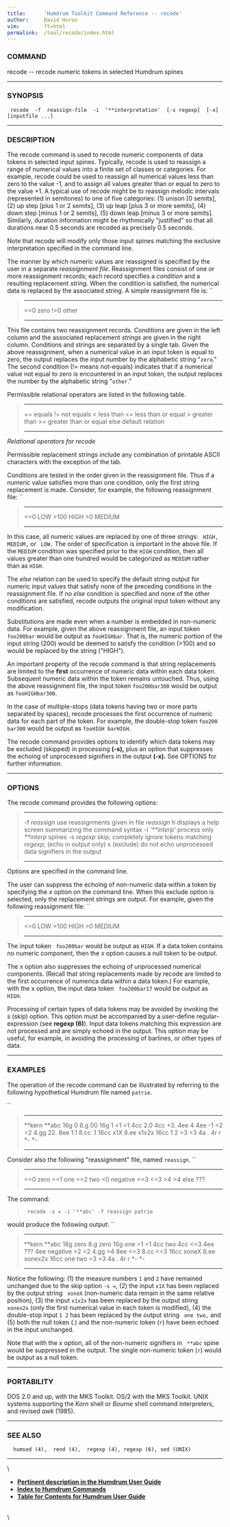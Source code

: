 ```yaml
---
title:		'Humdrum Toolkit Command Reference -- recode'
author:		David Huron
vim:		ft=html
permalink:	/tool/recode/index.html
---
```



### COMMAND

<span class="tool">recode</span> -- recode numeric tokens in selected Humdrum spines

------------------------------------------------------------------------

### SYNOPSIS

` recode  -f  reassign-file  -i  '**interpretation'  [-s regexp]  [-x]  [inputfile ...]`

------------------------------------------------------------------------

### DESCRIPTION

The <span class="tool">recode</span> command is used to recode numeric components of data
tokens in selected input spines. Typically, <span class="tool">recode</span> is used to
reassign a range of numerical values into a finite set of classes or
categories. For example, <span class="tool">recode</span> could be used to reassign all
numerical values less than zero to the value -1, and to assign all
values greater than or equal to zero to the value +1. A typical use of
<span class="tool">recode</span> might be to reassign melodic intervals (represented in
semitones) to one of five categories: (1) unison \[0 semits\], (2) up
step \[plus 1 or 2 semits\], (3) up leap \[plus 3 or more semits\], (4)
down step \[minus 1 or 2 semits\], (5) down leap \[minus 3 or more
semits\]. Similarly, duration information might be rhythmically
\"justified\" so that all durations near 0.5 seconds are recoded as
precisely 0.5 seconds.

Note that <span class="tool">recode</span> will modify only those input spines matching the
exclusive interpretation specified in the command line.

The manner by which numeric values are reassigned is specified by the
user in a separate *reassignment file.* Reassignment files consist of
one or more reassignment records; each record specifies a *condition*
and a resulting replacement *string.* When the condition is satisfied,
the numerical data is replaced by the associated string. A simple
reassignment file is: ``

>   ----- -------
>   ==0   zero
>   !=0   other
>   ----- -------
>
This file contains two reassignment records. *Conditions* are given in
the left column and the associated replacement *strings* are given in
the right column. Conditions and strings are separated by a single tab.
Given the above reassignment, when a numerical value in an input token
is equal to zero, the output replaces the input number by the alphabetic
string \"`zero`.\" The second condition (!= means not-equals) indicates
that if a numerical value not equal to zero is encountered in an input
token, the output replaces the number by the alphabetic string
\"`other`.\"

Permissible relational operators are listed in the following table.

>   ------ -----------------------
>   ==     equals
>   !=     not equals
>   \<     less than
>   \<=    less than or equal
>   \>     greater than
>   \>=    greater than or equal
>   else   default relation
>   ------ -----------------------
>
*Relational operators for <span class="tool">recode</span>*

Permissible replacement strings include any combination of printable
ASCII characters with the exception of the tab.

Conditions are tested in the order given in the reassignment file. Thus
if a numeric value satisfies more than one condition, only the first
string replacement is made. Consider, for example, the following
reassignment file: ``

>   ------- --------
>   \<=0    LOW
>   \>100   HIGH
>   \>0     MEDIUM
>   ------- --------
>
In this case, all numeric values are replaced by one of three strings:
` HIGH, MEDIUM,` or ` LOW.` The order of specification is important in
the above file. If the `MEDIUM` condition was specified prior to the
`HIGH` condition, then all values greater than one hundred would be
categorized as `MEDIUM` rather than as `HIGH`.

The *else* relation can be used to specify the default string output for
numeric input values that satisfy none of the preceding conditions in
the reassignment file. If no *else* condition is specified and none of
the other conditions are satisfied, <span class="tool">recode</span> outputs the original
input token without any modification.

Substitutions are made even when a number is embedded in non-numeric
data. For example, given the above reassignment file, an input token
`foo200bar` would be output as `fooHIGHbar`. That is, the numeric
portion of the input string (200) would be deemed to satisfy the
condition (\>100) and so would be replaced by the string (\"HIGH\").

An important property of the <span class="tool">recode</span> command is that string
replacements are limited to the **first** occurrence of numeric data
within each data token. Subsequent numeric data within the token remains
untouched. Thus, using the above reassignment file, the input token
`foo200bar300` would be output as `fooHIGHbar300`.

In the case of multiple-stops (data tokens having two or more parts
separated by spaces), <span class="tool">recode</span> processes the first occurrence of
numeric data for each part of the token. For example, the double-stop
token `foo200 bar300` would be output as `fooHIGH barHIGH`.

The <span class="tool">recode</span> command provides options to identify which data tokens
may be excluded (skipped) in processing **(-s),** plus an option that
suppresses the echoing of unprocessed signifiers in the output **(-x).**
See OPTIONS for further information.

------------------------------------------------------------------------

### OPTIONS

The <span class="tool">recode</span> command provides the following options:

>   --------------------- -----------------------------------------------------------------
>   -f *reassign*         use reassignments given in file *reassign*
>   <span class="option">h</span>                displays a help screen summarizing the command syntax
>   -i *\'\*\*interp\'*   process only *\*\*interp* spines
>   -s *regexp*           skip; completely ignore tokens matching *regexp*;
>                         (echo in output only)
>   <span class="option">x</span>                (exclude) do not echo unprocessed data signifiers in the output
>   --------------------- -----------------------------------------------------------------
>
Options are specified in the command line.

The user can suppress the echoing of non-numeric data within a token by
specifying the <span class="option">x</span> option on the command line. When this exclude
option is selected, only the replacement strings are output. For
example, given the following reassignment file: ``

>   ------- --------
>   \<=0    LOW
>   \>100   HIGH
>   \>0     MEDIUM
>   ------- --------
>
The input token ` foo200bar` would be output as `HIGH`. If a data token
contains no numeric component, then the <span class="option">x</span> option causes a null
token to be output.

The <span class="option">x</span> option also suppresses the echoing of unprocessed numerical
components. (Recall that string replacements made by <span class="tool">recode</span> are
limited to the first occurrence of numerica data within a data token.)
For example, with the <span class="option">x</span> option, the input data token ` foo200bar17`
would be output as `HIGH`.

Processing of certain types of data tokens may be avoided by invoking
the <span class="option">s</span> (skip) option. This option must be accompanied by a
user-define regular-expression (see **regexp (6)**). Input data tokens
matching this expression are not processed and are simply echoed in the
output. This option may be useful, for example, in avoiding the
processing of barlines, or other types of data.

------------------------------------------------------------------------

### EXAMPLES

The operation of the <span class="tool">recode</span> command can be illustrated by referring
to the following hypothetical Humdrum file named `patrie`.

``

>   ---------- ---------
>   \*\*kern   \*\*abc
>   16g        0
>   8.g        00
>   16g        1
>   =1         =1
>   4cc        2.0
>   4cc        +3.
>   4ee        4
>   4ee        -1
>   =2         =2
>   4.gg       22.
>   8ee        1.1
>   8.cc       .1
>   16cc       x1X
>   8.ee       x1x2x
>   16cc       1 2
>   =3         =3
>   4a         .
>   4r         r
>   \*-        \*-
>   ---------- ---------
>
Consider also the following \"reassignment\" file, named `reassign`. ``

>   ------ ----------
>   ==0    zero
>   ==1    one
>   ==2    two
>   \<0    negative
>   \<=3   \<=3
>   \>4    \>4
>   else   ???
>   ------ ----------
>
The command:

> ` recode -s = -i '**abc' -f reassign patrie`

would produce the following output: ``

>   ---------- ----------
>   \*\*kern   \*\*abc
>   16g        zero
>   8.g        zero
>   16g        one
>   =1         =1
>   4cc        two
>   4cc        \<=3
>   4ee        ???
>   4ee        negative
>   =2         =2
>   4.gg       \>4
>   8ee        \<=3
>   8.cc       \<=3
>   16cc       xoneX
>   8.ee       xonex2x
>   16cc       one two
>   =3         =3
>   4a         .
>   4r         r
>   \*-        \*-
>   ---------- ----------
>
Notice the following: (1) the measure numbers `1` and `2` have remained
unchanged due to the skip option `-s =`, (2) the input `x1X` has been
replaced by the output string ` xoneX` (non-numeric data remain in the
same relative position), (3) the input `x1x2x` has been replaced by the
output string ` xonex2x` (only the first numerical value in each token
is modified), (4) the double-stop input `1 2` has been replaced by the
output string ` one two,` and (5) both the null token (.) and the
non-numeric token (`r`) have been echoed in the input unchanged.

Note that with the <span class="option">x</span> option, all of the non-numeric signifiers in
` **abc` spine would be suppressed in the output. The single non-numeric
token (`r`) would be output as a null token.

------------------------------------------------------------------------

### PORTABILITY

DOS 2.0 and up, with the MKS Toolkit. OS/2 with the MKS Toolkit. UNIX
systems supporting the *Korn* shell or *Bourne* shell command
interpreters, and revised *awk* (1985).

------------------------------------------------------------------------

### SEE ALSO

`  humsed (4),  rend (4),  regexp (4), regexp (6), sed (UNIX)`

------------------------------------------------------------------------

\

-   [**Pertinent description in the Humdrum User
    Guide**](../guide22.html#The_recode_Command)
-   [**Index to Humdrum Commands**](../commands.toc.html)
-   [**Table for Contents for Humdrum User Guide**](../guide.toc.html)

\
\
